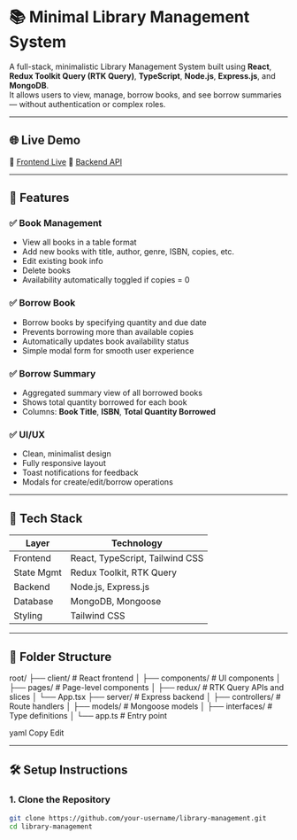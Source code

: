 # 📚 Minimal Library Management System

A full-stack, minimalistic Library Management System built using **React**, **Redux Toolkit Query (RTK Query)**, **TypeScript**, **Node.js**, **Express.js**, and **MongoDB**.  
It allows users to view, manage, borrow books, and see borrow summaries — without authentication or complex roles.

---

## 🌐 Live Demo

🔗 [Frontend Live]([https://your-frontend-url.com](https://glittery-cheesecake-cf81ab.netlify.app/))  
🔗 [Backend API]([https://your-backend-url.com/api](https://l2a4-mu.vercel.app/))

---

## 🚀 Features

### ✅ Book Management
- View all books in a table format
- Add new books with title, author, genre, ISBN, copies, etc.
- Edit existing book info
- Delete books
- Availability automatically toggled if copies = 0

### ✅ Borrow Book
- Borrow books by specifying quantity and due date
- Prevents borrowing more than available copies
- Automatically updates book availability status
- Simple modal form for smooth user experience

### ✅ Borrow Summary
- Aggregated summary view of all borrowed books
- Shows total quantity borrowed for each book
- Columns: **Book Title**, **ISBN**, **Total Quantity Borrowed**

### ✅ UI/UX
- Clean, minimalist design
- Fully responsive layout
- Toast notifications for feedback
- Modals for create/edit/borrow operations

---

## 🧱 Tech Stack

| Layer        | Technology                  |
|--------------|------------------------------|
| Frontend     | React, TypeScript, Tailwind CSS |
| State Mgmt   | Redux Toolkit, RTK Query     |
| Backend      | Node.js, Express.js          |
| Database     | MongoDB, Mongoose            |
| Styling      | Tailwind CSS                 |

---

## 📁 Folder Structure

root/
├── client/ # React frontend
│ ├── components/ # UI components
│ ├── pages/ # Page-level components
│ ├── redux/ # RTK Query APIs and slices
│ └── App.tsx
├── server/ # Express backend
│ ├── controllers/ # Route handlers
│ ├── models/ # Mongoose models
│ ├── interfaces/ # Type definitions
│ └── app.ts # Entry point

yaml
Copy
Edit

---

## 🛠️ Setup Instructions

### 1. Clone the Repository

```bash
git clone https://github.com/your-username/library-management.git
cd library-management
